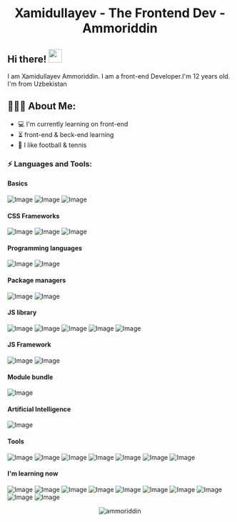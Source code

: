 <h1 align="center">Xamidullayev - The Frontend Dev - Ammoriddin</h1>

## Hi there! <img src="https://raw.githubusercontent.com/aemmadi/aemmadi/master/wave.gif" width="30px">

I am  Xamidullayev Ammoriddin. I am a front-end Developer.I'm 12 years old. I'm from Uzbekistan</br>
  
<h2 align="left">👨🏻‍💻 About Me:</h2>

- :computer: I'm currently learning on front-end
- :hourglass_flowing_sand:  front-end & beck-end learning
- :muscle: I like football & tennis

<h3 align="left">⚡ Languages and Tools:</h3>

<h4>Basics</h4>

![Image](https://img.shields.io/badge/HTML5-E34F26?style=for-the-badge&logo=html5&logoColor=white)
![Image](https://img.shields.io/badge/CSS3-1572B6?style=for-the-badge&logo=css3&logoColor=white)
![Image](https://img.shields.io/badge/Sass-CC6699?style=for-the-badge&logo=sass&logoColor=white)

<h4>CSS Frameworks</h4>

![Image](https://img.shields.io/badge/Bootstrap-563D7C?style=for-the-badge&logo=bootstrap&logoColor=white)
![Image](https://img.shields.io/badge/Material%20UI-007FFF?style=for-the-badge&logo=mui&logoColor=white)
![Image](https://img.shields.io/badge/Tailwind_CSS-38B2AC?style=for-the-badge&logo=tailwind-css&logoColor=white)

<h4>Programming languages</h4>

![Image](https://img.shields.io/badge/JavaScript-323330?style=for-the-badge&logo=javascript&logoColor=F7DF1E)
![Image](https://img.shields.io/badge/TypeScript-007ACC?style=for-the-badge&logo=typescript&logoColor=white)

<h4>Package managers</h4>

![Image](https://img.shields.io/badge/npm-CB3837?style=for-the-badge&logo=npm&logoColor=white)
![Image](https://img.shields.io/badge/Yarn-2C8EBB?style=for-the-badge&logo=yarn&logoColor=white)

<h4>JS library</h4>

![Image](https://img.shields.io/badge/React-20232A?style=for-the-badge&logo=react&logoColor=61DAFB)
![Image](https://img.shields.io/badge/Redux-593D88?style=for-the-badge&logo=redux&logoColor=white)
![Image](https://img.shields.io/badge/Vue.js-35495E?style=for-the-badge&logo=vue.js&logoColor=4FC08D)
![Image](https://img.shields.io/badge/VueX-35495E?style=for-the-badge&logo=vue.js&logoColor=4FC08D)
![Image](https://img.shields.io/badge/ThreeJs-black?style=for-the-badge&logo=three.js&logoColor=white)

<h4>JS Framework</h4>

![Image](https://img.shields.io/badge/React_Router-CA4245?style=for-the-badge&logo=react-router&logoColor=white)
![Image](https://img.shields.io/badge/EXPRESS-white?style=for-the-badge&logo=express&logoColor=black)


<h4>Module bundle</h4>

![Image](https://img.shields.io/badge/Webpack-8DD6F9?style=for-the-badge&logo=Webpack&logoColor=white)

<h4>Artificial Intelligence</h4>

![Image](https://img.shields.io/badge/TensorFlow-FF6F00?style=for-the-badge&logo=tensorflow&logoColor=white)

<h4>Tools</h4>

![Image](https://img.shields.io/badge/Figma-F24E1E?style=for-the-badge&logo=figma&logoColor=white)
![Image](https://img.shields.io/badge/Vite-B73BFE?style=for-the-badge&logo=vite&logoColor=FFD62E)
![Image](https://img.shields.io/badge/Git-F05032?style=for-the-badge&logo=git&logoColor=white)
![Image](https://img.shields.io/badge/GitHub-100000?style=for-the-badge&logo=github&logoColor=white)
![Image](https://img.shields.io/badge/GitLab-330F63?style=for-the-badge&logo=gitlab&logoColor=white)
![Image](https://img.shields.io/badge/Linux-FCC624?style=for-the-badge&logo=linux&logoColor=black)
![Image](https://img.shields.io/badge/BASH-white?style=for-the-badge&logo=gnu-bash&logoColor=black)

<h4>I'm learning now</h4>

![Image](https://img.shields.io/badge/Node.js-339933?style=for-the-badge&logo=nodedotjs&logoColor=white)
![Image](https://img.shields.io/badge/Express.js-000000?style=for-the-badge&logo=express&logoColor=white)
![Image](https://img.shields.io/badge/nestjs-E0234E?style=for-the-badge&logo=nestjs&logoColor=white)
![Image](https://img.shields.io/badge/MongoDB-4EA94B?style=for-the-badge&logo=mongodb&logoColor=white)
![Image](https://img.shields.io/badge/MySQL-005C84?style=for-the-badge&logo=mysql&logoColor=white)
![Image](https://img.shields.io/badge/Apache-D22128?style=for-the-badge&logo=Apache&logoColor=white)
![Image](https://img.shields.io/badge/Nginx-009639?style=for-the-badge&logo=nginx&logoColor=white)
![Image](https://img.shields.io/badge/PostgreSQL-316192?style=for-the-badge&logo=postgresql&logoColor=white)
![Image](https://img.shields.io/badge/-GraphQL-E10098?style=for-the-badge&logo=graphql)
![Image](https://img.shields.io/badge/Docker-2CA5E0?style=for-the-badge&logo=docker&logoColor=white)
<p align="center"> <img src="https://github-readme-stats.vercel.app/api?username=ammoriddin&show_icons=true&theme=gotham" alt="ammoriddin" />
